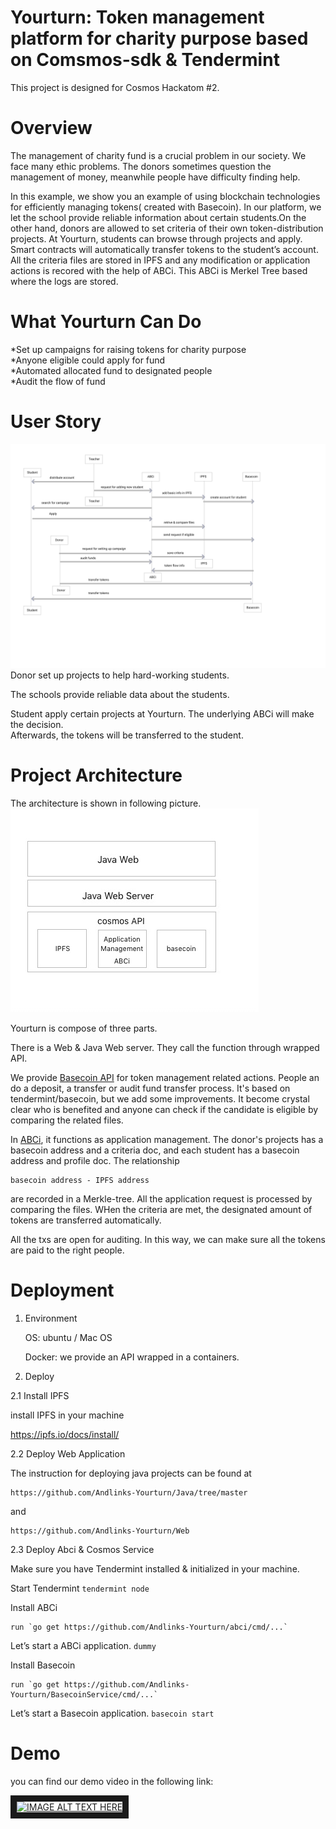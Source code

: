 # Yourturn: Token management platform for charity purpose based on Comsmos-sdk & Tendermint

This project is designed for Cosmos Hackatom #2.
# Overview

The management of charity fund is a crucial problem in our society. We face many ethic problems.
The donors sometimes question the management of money, meanwhile people have difficulty finding help. 

In this example, we show you an example of using blockchain technologies for efficiently managing tokens( created with Basecoin). In our platform, we let the school provide reliable information about certain students.On the other hand, donors are allowed to set criteria of their own token-distribution projects. At Yourturn, students can browse through projects and apply. Smart contracts will automatically transfer tokens to the student’s account. All the criteria files are stored in IPFS and any modification or application actions is recored with the help of ABCi. This ABCi is Merkel Tree based where the logs are stored.

# What Yourturn  Can Do
*Set up campaigns for raising tokens for charity purpose<br/>
*Anyone eligible could apply for fund<br/>
*Automated allocated fund to designated people<br/>
*Audit the flow of fund<br/>
# User Story
![alt text](https://github.com/Andlinks-Yourturn/Hackatom/blob/master/workflow.png)
Donor set up projects to help hard-working students.<br/>

The schools provide reliable data about the students. <br/>

Student apply certain projects at Yourturn. The underlying ABCi will make the decision. <br/>Afterwards, the tokens will be transferred to the student.

# Project Architecture
The architecture is shown in following picture.
![alt text](https://github.com/Andlinks-Yourturn/Hackatom/blob/master/architecture.jpeg)

Yourturn is compose of three parts.

There is a Web & Java Web server. They call the function through wrapped API.

We provide [Basecoin API](https://github.com/Andlinks-Yourturn/BasecoinService)  for token management related actions. People an do a deposit, a transfer or audit fund transfer process. It's based on tendermint/basecoin, but we add some improvements. It become crystal clear who is benefited and anyone can check if the candidate is eligible by comparing the related files. 

In [ABCi](https://github.com/Andlinks-Yourturn/abci), it functions as application management. The donor's projects has a basecoin address and a criteria doc, and each student has a basecoin address and profile doc. The relationship
 
    basecoin address - IPFS address 
are recorded in a Merkle-tree.  All the application request is processed by comparing the files. WHen the criteria are met, the designated amount of tokens are transferred automatically. 

All the txs are open for auditing. In this way, we can make sure all the tokens are paid to the right people. 



# Deployment
1. Environment

    OS: ubuntu / Mac OS 

    Docker: we provide an API wrapped in a containers.

2. Deploy

2.1 Install IPFS

install IPFS in your machine

https://ipfs.io/docs/install/


2.2 Deploy Web Application

The instruction for deploying java projects can be found at 

    https://github.com/Andlinks-Yourturn/Java/tree/master

and 

    https://github.com/Andlinks-Yourturn/Web


2.3 Deploy Abci & Cosmos Service

Make sure you have Tendermint installed & initialized in your machine.

Start Tendermint `tendermint node`

Install ABCi

    run `go get https://github.com/Andlinks-Yourturn/abci/cmd/...`

Let’s start a ABCi application. `dummy`

Install Basecoin 

    run `go get https://github.com/Andlinks-Yourturn/BasecoinService/cmd/...`

Let’s start a Basecoin application. `basecoin start`
    
    
# Demo

you can find our demo video in the following link:

 <a href="http://www.youtube.com/watch?feature=player_embedded&v=oqAMhmyZgYQ
 " target="_blank"><img src="http://img.youtube.com/vi/oqAMhmyZgYQ/0.jpg" 
 alt="IMAGE ALT TEXT HERE" width="240" height="180" border="10" /></a>





